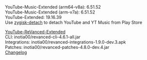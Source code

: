 YouTube-Music-Extended (arm64-v8a): 6.51.52  
YouTube-Music-Extended (arm-v7a): 6.51.52  
YouTube-Extended: 19.16.39  
Use [zygisk-detach](https://github.com/j-hc/zygisk-detach) to detach YouTube and YT Music from Play Store  

[YouTube-ReVanced-Extended](https://github.com/MANCrimSon/YouTube-ReVanced-Extended)  
CLI: inotia00/revanced-cli-4.6.1-all.jar  
Integrations: inotia00/revanced-integrations-1.9.0-dev.3.apk  
Patches: inotia00/revanced-patches-4.8.0-dev.4.jar  
[Changelog](https://github.com/inotia00/revanced-patches/releases/tag/v4.8.0-dev.4)  
